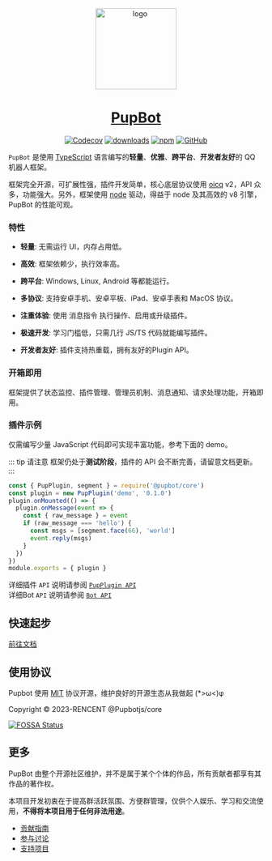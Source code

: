 <div align="center">
  <a href="https://pupbot.cn/" target="_blank">
    <img width="160" src="https://www.pupbot.cn/logo.png" alt="logo" style="">
  </a>
  <h1 id="pupbot"><a href="https://pupbot.cn/" target="_blank">PupBot</a></h1>

[![Codecov](https://img.shields.io/codecov/c/github/Pupbotjs/core?style=flat-square)](https://codecov.io/gh/Pupbotjs/core)
[![downloads](https://img.shields.io/npm/dm/@pupbot/core?style=flat-square)](https://www.npmjs.com/package/@pupbot/core)
[![npm](https://img.shields.io/npm/v/@pupbot/core?style=flat-square)](https://www.npmjs.com/package/@pupbot/core)
[![GitHub](https://img.shields.io/github/license/Pupbotjs/core?style=flat-square)](https://github.com/Pupbotjs/core/blob/master/LICENSE)

</div>

`PupBot` 是使用 [TypeScript](https://www.typescriptlang.org/) 语言编写的**轻量**、**优雅**、**跨平台**、**开发者友好**的 QQ 机器人框架。

框架完全开源，可扩展性强，插件开发简单，核心底层协议使用 [oicq](https://github.com/takayama-lily/oicq) v2，API 众多，功能强大。另外，框架使用 [node](https://nodejs.org/) 驱动，得益于 node 及其高效的 v8 引擎，PupBot 的性能可观。

### 特性

-  **轻量**: 无需运行 UI，内存占用低。

-  **高效**: 框架依赖少，执行效率高。

-  **跨平台**: Windows, Linux,  Android 等都能运行。

-  **多协议**: 支持安卓手机、安卓平板、iPad、安卓手表和 MacOS 协议。

-  **注重体验**: 使用 消息指令 执行操作、启用或升级插件。

-  **极速开发**: 学习门槛低，只需几行 JS/TS 代码就能编写插件。

-  **开发者友好**: 插件支持热重载，拥有友好的Plugin API。

### 开箱即用

框架提供了状态监控、插件管理、管理员机制、消息通知、请求处理功能，开箱即用。

### 插件示例

仅需编写少量 JavaScript 代码即可实现丰富功能，参考下面的 demo。

::: tip 请注意
框架仍处于**测试阶段**，插件的 API 会不断完善，请留意文档更新。
:::

```js
const { PupPlugin, segment } = require('@pupbot/core')
const plugin = new PupPlugin('demo', '0.1.0')
plugin.onMounted(() => {
  plugin.onMessage(event => {
    const { raw_message } = event
    if (raw_message === 'hello') {
      const msgs = [segment.face(66), 'world']
      event.reply(msgs)
    }
  })
})
module.exports = { plugin }
```

详细插件 `API` 说明请参阅 [`PupPlugin API`](https://pupbot.cn/)<br>
详细Bot `API` 说明请参阅 [`Bot API`](https://pupbot.cn/)

## 快速起步

[前往文档](https://www.pupbot.cn/)

## 使用协议

Pupbot 使用 [MIT](./LICENSE) 协议开源，维护良好的开源生态从我做起 (*>ω<)φ

Copyright © 2023-RENCENT @Pupbotjs/core

[![FOSSA Status](https://app.fossa.com/api/projects/git%2Bgithub.com%2FPupbotjs%2Fcore.svg?type=large)](https://app.fossa.com/projects/git%2Bgithub.com%2FPupbotjs%2Fcore?ref=badge_large)

## 更多

PupBot 由整个开源社区维护，并不是属于某个个体的作品，所有贡献者都享有其作品的著作权。

本项目开发初衷在于提高群活跃氛围、方便群管理，仅供个人娱乐、学习和交流使用，**不得将本项目用于任何非法用途**。

- [贡献指南](./CONTRIBUTING.md)
- [参与讨论](https://pupbot.cn/more.html)
- [支持项目](https://www.pupbot.cn/more.html#%E6%94%AF%E6%8C%81%E9%A1%B9%E7%9B%AE)